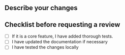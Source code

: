 ## Describe your changes

## Checklist before requesting a review
- [ ] If it is a core feature, I have added thorough tests.
- [ ] I have updated the documentation if necessary
- [ ] I have tested the changes locally
